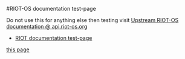 #RIOT-OS documentation test-page

Do not use this for anything else then testing visit
[Upstream RIOT-OS documentation @ api.riot-os.org](https://api.riot-os.org)


- [RIOT documentation test-page](html/)

[this page](https://kfessel.github.io/RIOT)


